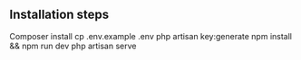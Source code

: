 ## Installation steps

Composer install
cp .env.example .env
php artisan key:generate
npm install && npm run dev
php artisan serve
